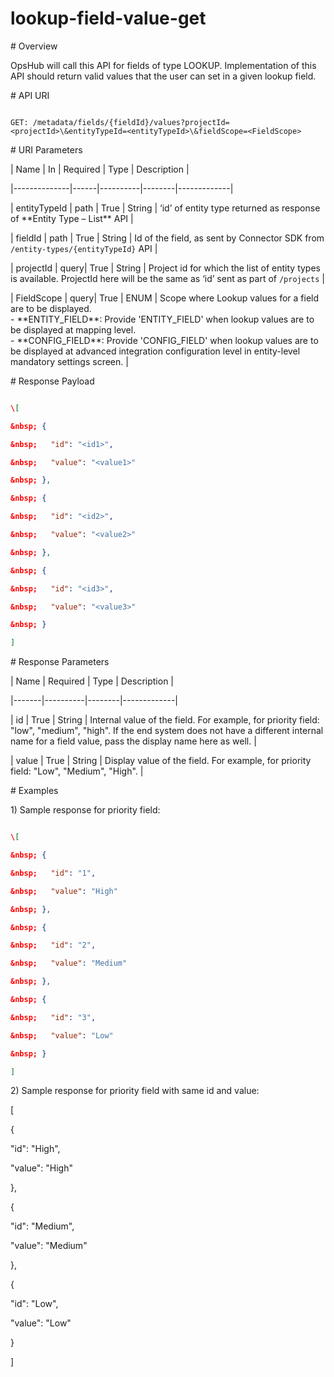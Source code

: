 # lookup-field-value-get

\# Overview

OpsHub will call this API for fields of type LOOKUP. Implementation of this API should return valid values that the user can set in a given lookup field.

\# API URI

```http

GET: /metadata/fields/{fieldId}/values?projectId=<projectId>\&entityTypeId=<entityTypeId>\&fieldScope=<FieldScope>

```

\# URI Parameters

\| Name | In | Required | Type | Description |

\|--------------|------|----------|--------|-------------|

\| entityTypeId | path | True | String | ‘id’ of entity type returned as response of \*\*Entity Type – List\*\* API |

\| fieldId | path | True | String | Id of the field, as sent by Connector SDK from `/entity-types/{entityTypeId}` API |

\| projectId | query| True | String | Project id for which the list of entity types is available. ProjectId here will be the same as ‘id’ sent as part of `/projects` |

\| FieldScope | query| True | ENUM | Scope where Lookup values for a field are to be displayed.\
\- \*\*ENTITY\_FIELD\*\*: Provide 'ENTITY\_FIELD' when lookup values are to be displayed at mapping level.\
\- \*\*CONFIG\_FIELD\*\*: Provide 'CONFIG\_FIELD' when lookup values are to be displayed at advanced integration configuration level in entity-level mandatory settings screen. |

\# Response Payload

```json

\[

&nbsp; {

&nbsp;   "id": "<id1>",

&nbsp;   "value": "<value1>"

&nbsp; },

&nbsp; {

&nbsp;   "id": "<id2>",

&nbsp;   "value": "<value2>"

&nbsp; },

&nbsp; {

&nbsp;   "id": "<id3>",

&nbsp;   "value": "<value3>"

&nbsp; }

]

```

\# Response Parameters

\| Name | Required | Type | Description |

\|-------|----------|--------|-------------|

\| id | True | String | Internal value of the field. For example, for priority field: "low", "medium", "high". If the end system does not have a different internal name for a field value, pass the display name here as well. |

\| value | True | String | Display value of the field. For example, for priority field: "Low", "Medium", "High". |

\# Examples

1\) Sample response for priority field:

```json

\[

&nbsp; {

&nbsp;   "id": "1",

&nbsp;   "value": "High"

&nbsp; },

&nbsp; {

&nbsp;   "id": "2",

&nbsp;   "value": "Medium"

&nbsp; },

&nbsp; {

&nbsp;   "id": "3",

&nbsp;   "value": "Low"

&nbsp; }

]

```

2\) Sample response for priority field with same id and value:

\[

&#x20; {

&#x20; "id": "High",

&#x20; "value": "High"

&#x20; },

&#x20; {

&#x20; "id": "Medium",

&#x20; "value": "Medium"

&#x20; },

&#x20; {

&#x20; "id": "Low",

&#x20; "value": "Low"

&#x20; }

]

```
```
